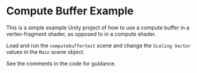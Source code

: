 # Compute Buffer Example

This is a simple example Unity project of how to use a compute buffer in a vertex-fragment shader, as opposed to in a compute shader.

Load and run the `computebuffertest` scene and change the `Scaling Vector` values in the `Main` scene object.

See the comments in the code for guidance.
